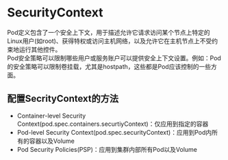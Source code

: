 # SecurityContext
Pod定义包含了一个安全上下文，用于描述允许它请求访问某个节点上特定的Linux用户(如root)、获得特权或访问主机网络，以及允许它在主机节点上不受约束地运行其他控件。  
Pod安全策略可以限制哪些用户或服务账户可以提供安全上下文设置。例如：Pod的安全策略可以限制卷挂载，尤其是hostpath，这些都是Pod应该控制的一些方面。  

## 配置SecrityContext的方法
- Container-level Security Context(pod.spec.containers.securtiyContext)：仅应用到指定的容器
- Pod-level Security Context(pod.spec.securityContext)：应用到Pod内所有的容器以及Volume
- Pod Security Policies(PSP)：应用到集群内部所有Pod以及Volume
